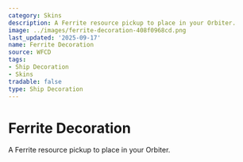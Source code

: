 ```yaml
---
category: Skins
description: A Ferrite resource pickup to place in your Orbiter.
image: ../images/ferrite-decoration-408f0968cd.png
last_updated: '2025-09-17'
name: Ferrite Decoration
source: WFCD
tags:
- Ship Decoration
- Skins
tradable: false
type: Ship Decoration
---
```


# Ferrite Decoration

A Ferrite resource pickup to place in your Orbiter.

